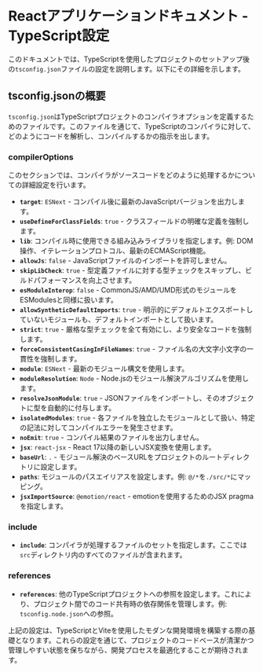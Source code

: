 # Reactアプリケーションドキュメント - TypeScript設定

このドキュメントでは、TypeScriptを使用したプロジェクトのセットアップ後の`tsconfig.json`ファイルの設定を説明します。以下にその詳細を示します。

## tsconfig.jsonの概要

`tsconfig.json`はTypeScriptプロジェクトのコンパイラオプションを定義するためのファイルです。このファイルを通じて、TypeScriptのコンパイラに対して、どのようにコードを解析し、コンパイルするかの指示を出します。

### compilerOptions

このセクションでは、コンパイラがソースコードをどのように処理するかについての詳細設定を行います。

- **`target`**: `ESNext` - コンパイル後に最新のJavaScriptバージョンを出力します。
- **`useDefineForClassFields`**: `true` - クラスフィールドの明確な定義を強制します。
- **`lib`**: コンパイル時に使用できる組み込みライブラリを指定します。例: DOM操作、イテレーションプロトコル、最新のECMAScript機能。
- **`allowJs`**: `false` - JavaScriptファイルのインポートを許可しません。
- **`skipLibCheck`**: `true` - 型定義ファイルに対する型チェックをスキップし、ビルドパフォーマンスを向上させます。
- **`esModuleInterop`**: `false` - CommonJS/AMD/UMD形式のモジュールをESModulesと同様に扱います。
- **`allowSyntheticDefaultImports`**: `true` - 明示的にデフォルトエクスポートしていないモジュールも、デフォルトインポートとして扱います。
- **`strict`**: `true` - 厳格な型チェックを全て有効にし、より安全なコードを強制します。
- **`forceConsistentCasingInFileNames`**: `true` - ファイル名の大文字小文字の一貫性を強制します。
- **`module`**: `ESNext` - 最新のモジュール構文を使用します。
- **`moduleResolution`**: `Node` - Node.jsのモジュール解決アルゴリズムを使用します。
- **`resolveJsonModule`**: `true` - JSONファイルをインポートし、そのオブジェクトに型を自動的に付与します。
- **`isolatedModules`**: `true` - 各ファイルを独立したモジュールとして扱い、特定の記法に対してコンパイルエラーを発生させます。
- **`noEmit`**: `true` - コンパイル結果のファイルを出力しません。
- **`jsx`**: `react-jsx` - React 17以降の新しいJSX変換を使用します。
- **`baseUrl`**: `.` - モジュール解決のベースURLをプロジェクトのルートディレクトリに設定します。
- **`paths`**: モジュールのパスエイリアスを設定します。例: `@/*`を`./src/*`にマッピング。
- **`jsxImportSource`**: `@emotion/react` - emotionを使用するためのJSX pragmaを指定します。

### include

- **`include`**: コンパイラが処理するファイルのセットを指定します。ここでは`src`ディレクトリ内のすべてのファイルが含まれます。

### references

- **`references`**: 他のTypeScriptプロジェクトへの参照を設定します。これにより、プロジェクト間でのコード共有時の依存関係を管理します。例: `tsconfig.node.json`への参照。

上記の設定は、TypeScriptとViteを使用したモダンな開発環境を構築する際の基礎となります。これらの設定を通じて、プロジェクトのコードベースが清潔かつ管理しやすい状態を保ちながら、開発プロセスを最適化することが期待されます。